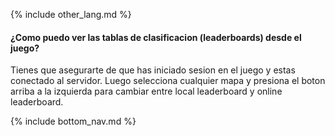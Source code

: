 {% include other_lang.md %}

#### ¿Como puedo ver las tablas de clasificacion (leaderboards) desde el juego?

Tienes que asegurarte de que has iniciado sesion en el juego y estas conectado al servidor. Luego selecciona cualquier mapa y presiona el boton arriba a la izquierda para cambiar entre local leaderboard y online leaderboard.

<!-- Don't touch this part thank you -->
{% include bottom_nav.md %}